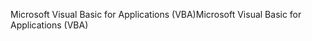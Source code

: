 <span data-ttu-id="71d12-101">Microsoft Visual Basic for Applications (VBA)</span><span class="sxs-lookup"><span data-stu-id="71d12-101">Microsoft Visual Basic for Applications (VBA)</span></span>